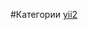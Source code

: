 #Категории
[yii2](https://github.com/rainnogame/learning/blob/master/table_of_content/docs/yii2/response/response.md)
